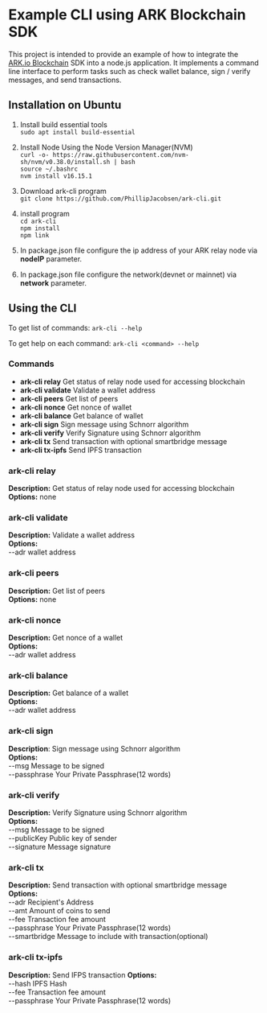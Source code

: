 # Example CLI using ARK Blockchain SDK

This project is intended to provide an example of how to integrate the [ARK.io Blockchain](https://ark.io/) SDK into a node.js application. It implements a command line interface to perform tasks such as check wallet balance, sign / verify messages, and send transactions.

## Installation on Ubuntu
1. Install build essential tools  
`sudo apt install build-essential`

2. Install Node Using the Node Version Manager(NVM)  
`curl -o- https://raw.githubusercontent.com/nvm-sh/nvm/v0.38.0/install.sh | bash`  
`source ~/.bashrc`  
`nvm install v16.15.1`  

3. Download ark-cli program  
`git clone https://github.com/PhillipJacobsen/ark-cli.git`

4. install program  
`cd ark-cli`  
`npm install`  
`npm link`  

5. In package.json file configure the ip address of your ARK relay node via **nodeIP** parameter.

6. In package.json file configure the network(devnet or mainnet) via **network** parameter.

## Using the CLI

To get list of commands: `ark-cli --help`

To get help on each command: `ark-cli <command> --help`

### Commands

- **ark-cli relay** Get status of relay node used for accessing blockchain
- **ark-cli validate** Validate a wallet address
- **ark-cli peers** Get list of peers
- **ark-cli nonce** Get nonce of wallet
- **ark-cli balance** Get balance of wallet
- **ark-cli sign** Sign message using Schnorr algorithm
- **ark-cli verify** Verify Signature using Schnorr algorithm
- **ark-cli tx** Send transaction with optional smartbridge message
- **ark-cli tx-ipfs** Send IPFS transaction

### **ark-cli relay**

**Description:** Get status of relay node used for accessing blockchain  
**Options:** none

### **ark-cli validate**

**Description:** Validate a wallet address  
**Options:**  
 --adr wallet address

### **ark-cli peers**

**Description:** Get list of peers  
**Options:** none

### **ark-cli nonce**

**Description:** Get nonce of a wallet  
**Options:**  
 --adr wallet address

### **ark-cli balance**

**Description:** Get balance of a wallet  
**Options:**  
 --adr wallet address

### **ark-cli sign**

**Description**: Sign message using Schnorr algorithm  
**Options:**  
 --msg Message to be signed  
 --passphrase Your Private Passphrase(12 words)

### **ark-cli verify**

**Description:** Verify Signature using Schnorr algorithm  
**Options:**  
 --msg Message to be signed  
 --publicKey Public key of sender  
 --signature Message signature

### **ark-cli tx**

**Description:** Send transaction with optional smartbridge message  
**Options:**  
 --adr Recipient's Address  
 --amt Amount of coins to send  
 --fee Transaction fee amount  
 --passphrase Your Private Passphrase(12 words)  
 --smartbridge Message to include with transaction(optional)

### **ark-cli tx-ipfs**

**Description:** Send IFPS transaction
**Options:**  
 --hash IPFS Hash  
 --fee Transaction fee amount  
 --passphrase Your Private Passphrase(12 words)  
